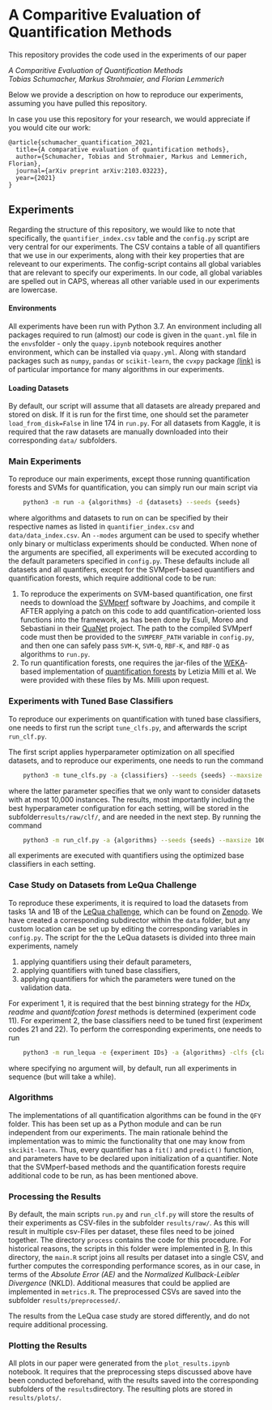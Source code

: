 # A Comparitive Evaluation of Quantification Methods

This repository provides the code used in the experiments of our paper

*A Comparitive Evaluation of Quantification Methods*  
*Tobias Schumacher,  Markus Strohmaier, and Florian Lemmerich*

Below we provide a description on how to reproduce our experiments, assuming you have pulled this repository.

In case you use this repository for your research, we would appreciate if you would cite our work:
```
@article{schumacher_quantification_2021,
  title={A comparative evaluation of quantification methods},
  author={Schumacher, Tobias and Strohmaier, Markus and Lemmerich, Florian},
  journal={arXiv preprint arXiv:2103.03223},
  year={2021}
}
```

## Experiments

Regarding the structure of this repository, we would like to note that specifically, the ```quantifier_index.csv``` table and the ```config.py``` script are very central for our experiments. The CSV contains a table of all quantifiers that we use in our experiments, along with their key properties that are releveant to our experiments. The config-script contains all global variables that are relevant to specify our experiments. In our code, all global variables are spelled out in CAPS, whereas all other variable used in our experiments are lowercase.


#### Environments

All experiments have been run with Python 3.7. An environment including all packages required to run (almost) our code is given in the ```quant.yml``` file in the ```envs```folder - only the ```quapy.ipynb``` notebook requires another environment, which can be installed via ```quapy.yml```. Along with standard  packages such as ```numpy```, ```pandas``` or ```scikit-learn```, the ```cvxpy``` package [(link)](https://www.cvxpy.org/) is of particular importance for many algorithms in our experiments.


#### Loading Datasets

By default, our script will assume that all datasets are already prepared and stored on disk. If it is run for the first time, one should set the parameter ```load_from_disk=False``` in line 174 in ```run.py```. For all datasets from Kaggle, it is required that the raw datasets are manually downloaded into their corresponding ``data/`` subfolders.


### Main Experiments

To reproduce our main experiments, except those running quantification forests and SVMs for quantification, you can simply run our main script via 
```bash
    python3 -m run -a {algorithms} -d {datasets} --seeds {seeds}
```

where algorithms and datasets to run on can be specified by their respective names as listed in ```quantifier_index.csv``` and ```data/data_index.csv```. An ```--modes``` argument can be used to specify whether only binary or multiclass experiments should be conducted. When none of the arguments are specified, all experiments will be executed according to the default parameters specified in ```config.py```. These defaults include all datasets and all quantifers, except for the SVMperf-based quantifiers and quantification forests, which require additional code to be run:
1. To reproduce the experiments on SVM-based quantification, one first needs to download the [SVMperf](https://www.cs.cornell.edu/people/tj/svm_light/svm_perf.html) software by Joachims, and compile it AFTER applying a patch on this code to add quantification-oriented loss functions into the framework, as has been done by Esuli, Moreo and Sebastiani in their [QuaNet](https://github.com/HLT-ISTI/QuaNet) project. The path to the compiled SVMperf code must then be provided to the ```SVMPERF_PATH``` variable in ```config.py```, and then one can safely pass ```SVM-K```, ```SVM-Q```, ```RBF-K```, and ```RBF-Q``` as algorithms to ```run.py```.
2. To run quantification forests, one requires the jar-files of the [WEKA](https://www.cs.waikato.ac.nz/ml/weka/)-based implementation of [quantification forests](https://ieeexplore.ieee.org/document/6729537) by Letizia Milli et al. We were provided with these files by Ms. Milli upon request.


### Experiments with Tuned Base Classifiers

To reproduce our experiments on quantification with tuned base classifiers, one needs to first run the script ```tune_clfs.py```, and afterwards the script ```run_clf.py```. 

The first script applies hyperparameter optimization on all specified datasets, and to reproduce our experiments, one needs to run the command     

```bash
    python3 -m tune_clfs.py -a {classifiers} --seeds {seeds} --maxsize 10000
```

where the latter parameter specifies that we only want to consider datasets with at most 10,000 instances. The results, most importantly including the best hyperparameter configuration for each setting, will be stored in the subfolder```results/raw/clf/```, and are needed in the next step. By running the command

```bash
    python3 -m run_clf.py -a {algorithms} --seeds {seeds} --maxsize 10000
```

all experiments are executed with quantifiers using the optimized base classifiers in each setting.


### Case Study on Datasets from LeQua Challenge

To reproduce these experiments, it is required to load the datasets from tasks 1A and 1B of the [LeQua challenge](https://lequa2022.github.io/), which can be found on [Zenodo](https://zenodo.org/records/6546188). We have created a corresponding subdirector within the ```data``` folder, but any custom location can be set up by editing the corresponding variables in ```config.py```. The script for the the LeQua datasets is divided into three main experiments, namely
1. applying quantifiers using their default parameters,
2. applying quantifiers with tuned base classifiers,
3. applying quantifiers for which the parameters were tuned on the validation data.

For experiment 1, it is required that the best binning strategy for the _HDx, readme_ and _quantifcation forest_ methods is determined (experiment code 11). For experiment 2, the base classifiers need to be tuned first (experiment codes 21 and 22).
To perform the corresponding experiments, one needs to run 

```bash
    python3 -m run_lequa -e {experiment IDs} -a {algorithms} -clfs {classifiers}
```

where specifying no argument will, by default, run all experiments in sequence (but will take a while). 


### Algorithms

The implementations of all quantification algorithms can be found in the ```QFY``` folder. This has been set up as a Python module and can be run independent from our experiments. The main rationale behind the implementation was to mimic the functionality that one may know from ```skcikit-learn```. Thus, every quantifier has a ```fit()``` and ```predict()``` function, and parameters have to be declared upon initialization of a quantifier. Note that the SVMperf-based methods and the quantification forests require additional code to be run, as has been mentioned above.


### Processing the Results

By default, the main scripts ```run.py``` and ```run_clf.py``` will store the results of their experiments as CSV-files in the subfolder ```results/raw/```.  As this will result in multiple csv-Files per dataset, these files need to be joined together. The directory ```process``` contains the code for this procedure. For historical reasons, the scripts in this folder were implemented in [R](https://www.r-project.org/). In this directory, the ```main.R``` script joins all results per dataset into a single CSV, and further computes the corresponding performance scores, as in our case, in terms of the *Absolute Error (AE)* and the *Normalized Kullback-Leibler Divergence* (NKLD). Additional measures that could be applied are implemented in ```metrics.R```. The preprocessed CSVs are saved into the subfolder ```results/preprocessed/```. 

The results from the LeQua case study are stored differently, and do not require additional processing.



### Plotting the Results

All plots in our paper were generated from the ```plot_results.ipynb``` notebook. It requires that the preprocessing steps discussed above have been conducted beforehand, with the results saved into the corresponding subfolders of the ```results```directory. The resulting plots are stored in ```results/plots/```.




